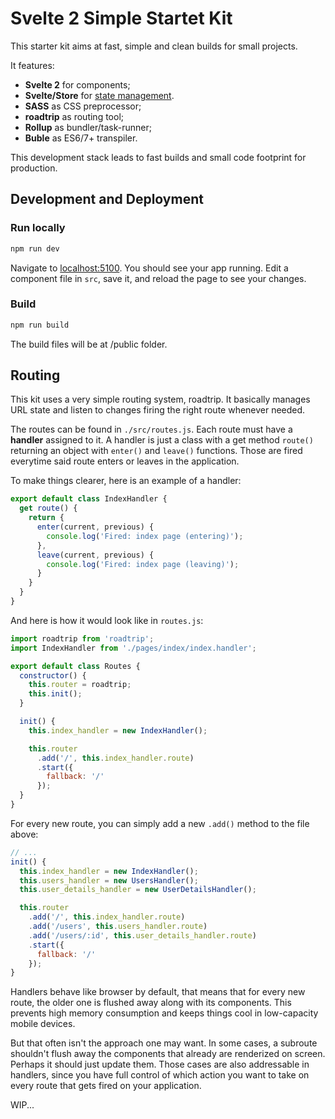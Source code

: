 # Svelte 2 Simple Startet Kit

This starter kit aims at fast, simple and clean builds for small projects.

It features:

- **Svelte 2** for components;
- **Svelte/Store** for [state management](https://v2.svelte.dev/guide#state-management).
- **SASS** as CSS preprocessor;
- **roadtrip** as routing tool;
- **Rollup** as bundler/task-runner;
- **Buble** as ES6/7+ transpiler.

This development stack leads to fast builds and small code footprint for production.

## Development and Deployment

### Run locally

```bash
npm run dev
```

Navigate to [localhost:5100](http://localhost:5100). You should see your app running. Edit a component file in `src`, save it, and reload the page to see your changes.

### Build

```bash
npm run build
```

The build files will be at /public folder.


## Routing

This kit uses a very simple routing system, roadtrip. It basically manages URL state and listen to changes firing the right route whenever needed.

The routes can be found in `./src/routes.js`. Each route must have a **handler** assigned to it. A handler is just a class with a get method `route()` returning an object with `enter()` and `leave()` functions. Those are fired everytime said route enters or leaves in the application.

To make things clearer, here is an example of a handler:

```js
export default class IndexHandler {
  get route() {
    return {
      enter(current, previous) {
        console.log('Fired: index page (entering)');
      },
      leave(current, previous) {
        console.log('Fired: index page (leaving)');
      }
    }
  }
}
```

And here is how it would look like in `routes.js`:

```js
import roadtrip from 'roadtrip';
import IndexHandler from './pages/index/index.handler';

export default class Routes {
  constructor() {
    this.router = roadtrip;
    this.init();
  }

  init() {
    this.index_handler = new IndexHandler();

    this.router
      .add('/', this.index_handler.route)
      .start({
        fallback: '/'
      });
  }
}
```

For every new route, you can simply add a new `.add()` method to the file above:

```js
// ...
init() {
  this.index_handler = new IndexHandler();
  this.users_handler = new UsersHandler();
  this.user_details_handler = new UserDetailsHandler();

  this.router
    .add('/', this.index_handler.route)
    .add('/users', this.users_handler.route)
    .add('/users/:id', this.user_details_handler.route)
    .start({
      fallback: '/'
    });
}
```

Handlers behave like browser by default, that means that for every new route, the older one is flushed away along with its components. This prevents high memory consumption and keeps things cool in low-capacity mobile devices.

But that often isn't the approach one may want. In some cases, a subroute shouldn't flush away the components that already are renderized on screen. Perhaps it should just update them. Those cases are also addressable in handlers, since you have full control of which action you want to take on every route that gets fired on your application.


WIP...
